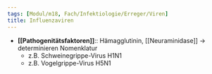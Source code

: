 ```yaml
---
tags: [Modul/m18, Fach/Infektiologie/Erreger/Viren]
title: Influenzaviren
---
```

- **[[Pathogenitätsfaktoren]]**:: Hämagglutinin, [[Neuraminidase]] → determinieren Nomenklatur
	- z.B. Schweinegrippe-Virus H1N1
	- z.B. Vogelgrippe-Virus H5N1